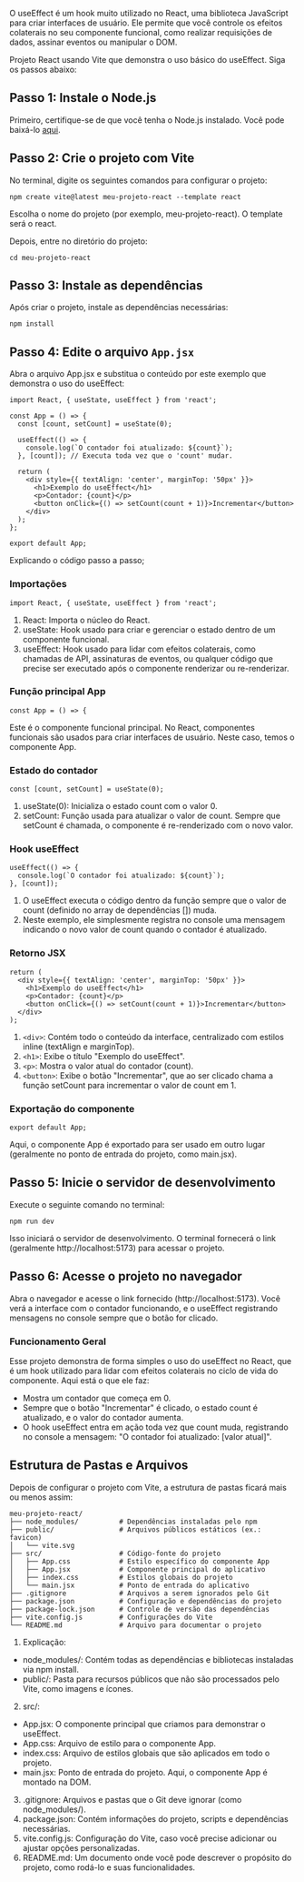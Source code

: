 
O useEffect é um hook muito utilizado no React, uma biblioteca JavaScript para criar interfaces de usuário. Ele permite que você controle os efeitos colaterais no seu componente funcional, como realizar requisições de dados, assinar eventos ou manipular o DOM.


Projeto React usando Vite que demonstra o uso básico do useEffect.
Siga os passos abaixo:

## Passo 1: Instale o Node.js
Primeiro, certifique-se de que você tenha o Node.js instalado. Você pode baixá-lo [aqui](https://nodejs.org).

## Passo 2: Crie o projeto com Vite
No terminal, digite os seguintes comandos para configurar o projeto:
```
npm create vite@latest meu-projeto-react --template react
```
Escolha o nome do projeto (por exemplo, meu-projeto-react).
O template será o react.

Depois, entre no diretório do projeto:
```
cd meu-projeto-react
```

## Passo 3: Instale as dependências
Após criar o projeto, instale as dependências necessárias:
```
npm install
```


## Passo 4: **Edite o arquivo** `App.jsx`
Abra o arquivo App.jsx e substitua o conteúdo por este exemplo que demonstra o uso do useEffect:
```
import React, { useState, useEffect } from 'react';

const App = () => {
  const [count, setCount] = useState(0);

  useEffect(() => {
    console.log(`O contador foi atualizado: ${count}`);
  }, [count]); // Executa toda vez que o 'count' mudar.

  return (
    <div style={{ textAlign: 'center', marginTop: '50px' }}>
      <h1>Exemplo do useEffect</h1>
      <p>Contador: {count}</p>
      <button onClick={() => setCount(count + 1)}>Incrementar</button>
    </div>
  );
};

export default App;
```
Explicando o código passo a passo;
### Importações
```
import React, { useState, useEffect } from 'react';
```
1. React: Importa o núcleo do React.
2. useState: Hook usado para criar e gerenciar o estado dentro de um componente funcional.
3. useEffect: Hook usado para lidar com efeitos colaterais, como chamadas de API, assinaturas de eventos, ou qualquer código que precise ser executado após o componente renderizar ou re-renderizar.
### Função principal App
```
const App = () => {
```
Este é o componente funcional principal. No React, componentes funcionais são usados para criar interfaces de usuário. Neste caso, temos o componente App.

### Estado do contador
```
const [count, setCount] = useState(0);
```
1. useState(0): Inicializa o estado count com o valor 0.
2. setCount: Função usada para atualizar o valor de count. Sempre que setCount é chamada, o componente é re-renderizado com o novo valor.

### Hook useEffect
```
useEffect(() => {
  console.log(`O contador foi atualizado: ${count}`);
}, [count]);
```
1. O useEffect executa o código dentro da função sempre que o valor de count (definido no array de dependências []) muda.
2. Neste exemplo, ele simplesmente registra no console uma mensagem indicando o novo valor de count quando o contador é atualizado.

### Retorno JSX
```
return (
  <div style={{ textAlign: 'center', marginTop: '50px' }}>
    <h1>Exemplo do useEffect</h1>
    <p>Contador: {count}</p>
    <button onClick={() => setCount(count + 1)}>Incrementar</button>
  </div>
);
```

1. `<div>`: Contém todo o conteúdo da interface, centralizado com estilos inline (textAlign e marginTop).
2. `<h1>`: Exibe o título "Exemplo do useEffect".
3. `<p>`: Mostra o valor atual do contador (count).
4. `<button>`: Exibe o botão "Incrementar", que ao ser clicado chama a função setCount para incrementar o valor de count em 1.

### Exportação do componente
```
export default App;
```
Aqui, o componente App é exportado para ser usado em outro lugar (geralmente no ponto de entrada do projeto, como main.jsx).

## Passo 5: Inicie o servidor de desenvolvimento
Execute o seguinte comando no terminal:
```
npm run dev
```
Isso iniciará o servidor de desenvolvimento. O terminal fornecerá o link (geralmente http://localhost:5173) para acessar o projeto.


## Passo 6: Acesse o projeto no navegador
Abra o navegador e acesse o link fornecido (http://localhost:5173). Você verá a interface com o contador funcionando, e o useEffect registrando mensagens no console sempre que o botão for clicado.


### Funcionamento Geral
Esse projeto demonstra de forma simples o uso do useEffect no React, que é um hook utilizado para lidar com efeitos colaterais no ciclo de vida do componente.
Aqui está o que ele faz:
- Mostra um contador que começa em 0.
- Sempre que o botão "Incrementar" é clicado, o estado count é atualizado, e o valor do contador aumenta.
- O hook useEffect entra em ação toda vez que count muda, registrando no console a mensagem: "O contador foi atualizado: [valor atual]".

## Estrutura de Pastas e Arquivos
Depois de configurar o projeto com Vite, a estrutura de pastas ficará mais ou menos assim:

```
meu-projeto-react/
├── node_modules/          # Dependências instaladas pelo npm
├── public/                # Arquivos públicos estáticos (ex.: favicon)
│   └── vite.svg
├── src/                   # Código-fonte do projeto
│   ├── App.css            # Estilo específico do componente App
│   ├── App.jsx            # Componente principal do aplicativo
│   ├── index.css          # Estilos globais do projeto
│   └── main.jsx           # Ponto de entrada do aplicativo
├── .gitignore             # Arquivos a serem ignorados pelo Git
├── package.json           # Configuração e dependências do projeto
├── package-lock.json      # Controle de versão das dependências
├── vite.config.js         # Configurações do Vite
└── README.md              # Arquivo para documentar o projeto
```

1. Explicação:
- node_modules/: Contém todas as dependências e bibliotecas instaladas via npm install.
- public/: Pasta para recursos públicos que não são processados pelo Vite, como imagens e ícones.

2. src/:
- App.jsx: O componente principal que criamos para demonstrar o useEffect.
- App.css: Arquivo de estilo para o componente App.
- index.css: Arquivo de estilos globais que são aplicados em todo o projeto.
- main.jsx: Ponto de entrada do projeto. Aqui, o componente App é montado na DOM.

3. .gitignore: Arquivos e pastas que o Git deve ignorar (como node_modules/).
4. package.json: Contém informações do projeto, scripts e dependências necessárias.
5. vite.config.js: Configuração do Vite, caso você precise adicionar ou ajustar opções personalizadas.
6. README.md: Um documento onde você pode descrever o propósito do projeto, como rodá-lo e suas funcionalidades.


